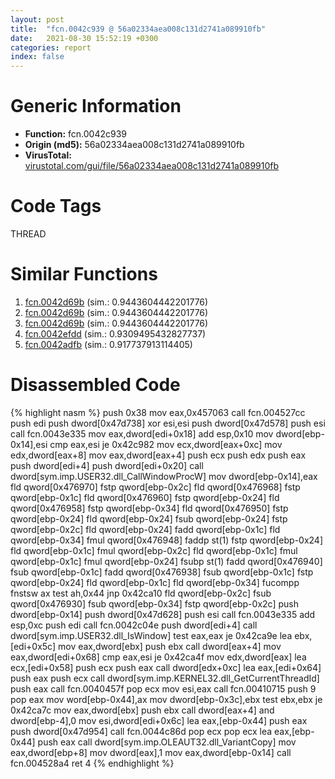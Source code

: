 ```yaml
---
layout: post
title:  "fcn.0042c939 @ 56a02334aea008c131d2741a089910fb"
date:   2021-08-30 15:52:19 +0300
categories: report
index: false
---
```


# Generic Information
- **Function:** fcn.0042c939
- **Origin (md5):** 56a02334aea008c131d2741a089910fb
- **VirusTotal:** [virustotal.com/gui/file/56a02334aea008c131d2741a089910fb][virustotal_ref]

# Code Tags
<span class="tag" id="THREAD">THREAD</span>


# Similar Functions

1. [fcn.0042d69b][similar_1_ref] (sim.: 0.9443604442201776)
2. [fcn.0042d69b][similar_2_ref] (sim.: 0.9443604442201776)
3. [fcn.0042d69b][similar_3_ref] (sim.: 0.9443604442201776)
4. [fcn.0042efdd][similar_4_ref] (sim.: 0.9309495432827737)
5. [fcn.0042adfb][similar_5_ref] (sim.: 0.917737913114405)


# Disassembled Code

{% highlight nasm %}
push 0x38
mov eax,0x457063
call fcn.004527cc
push edi
push dword[0x47d738]
xor esi,esi
push dword[0x47d578]
push esi
call fcn.0043e335
mov eax,dword[edi+0x18]
add esp,0x10
mov dword[ebp-0x14],esi
cmp eax,esi
je 0x42c982
mov ecx,dword[eax+0xc]
mov edx,dword[eax+8]
mov eax,dword[eax+4]
push ecx
push edx
push eax
push dword[edi+4]
push dword[edi+0x20]
call dword[sym.imp.USER32.dll_CallWindowProcW]
mov dword[ebp-0x14],eax
fld qword[0x476970]
fstp qword[ebp-0x2c]
fld qword[0x476968]
fstp qword[ebp-0x1c]
fld qword[0x476960]
fstp qword[ebp-0x24]
fld qword[0x476958]
fstp qword[ebp-0x34]
fld qword[0x476950]
fstp qword[ebp-0x24]
fld qword[ebp-0x24]
fsub qword[ebp-0x24]
fstp qword[ebp-0x2c]
fld qword[ebp-0x24]
fadd qword[ebp-0x1c]
fld qword[ebp-0x34]
fmul qword[0x476948]
faddp st(1)
fstp qword[ebp-0x24]
fld qword[ebp-0x1c]
fmul qword[ebp-0x2c]
fld qword[ebp-0x1c]
fmul qword[ebp-0x1c]
fmul qword[ebp-0x24]
fsubp st(1)
fadd qword[0x476940]
fsub qword[ebp-0x1c]
fadd qword[0x476938]
fsub qword[ebp-0x1c]
fstp qword[ebp-0x24]
fld qword[ebp-0x1c]
fld qword[ebp-0x34]
fucompp
fnstsw ax
test ah,0x44
jnp 0x42ca10
fld qword[ebp-0x2c]
fsub qword[0x476930]
fsub qword[ebp-0x34]
fstp qword[ebp-0x2c]
push dword[ebp-0x14]
push dword[0x47d628]
push esi
call fcn.0043e335
add esp,0xc
push edi
call fcn.0042c04e
push dword[edi+4]
call dword[sym.imp.USER32.dll_IsWindow]
test eax,eax
je 0x42ca9e
lea ebx,[edi+0x5c]
mov eax,dword[ebx]
push ebx
call dword[eax+4]
mov eax,dword[edi+0x68]
cmp eax,esi
je 0x42ca4f
mov edx,dword[eax]
lea ecx,[edi+0x58]
push ecx
push eax
call dword[edx+0xc]
lea eax,[edi+0x64]
push eax
push ecx
call dword[sym.imp.KERNEL32.dll_GetCurrentThreadId]
push eax
call fcn.0040457f
pop ecx
mov esi,eax
call fcn.00410715
push 9
pop eax
mov word[ebp-0x44],ax
mov dword[ebp-0x3c],ebx
test ebx,ebx
je 0x42ca7c
mov eax,dword[ebx]
push ebx
call dword[eax+4]
and dword[ebp-4],0
mov esi,dword[edi+0x6c]
lea eax,[ebp-0x44]
push eax
push dword[0x47d954]
call fcn.0044c86d
pop ecx
pop ecx
lea eax,[ebp-0x44]
push eax
call dword[sym.imp.OLEAUT32.dll_VariantCopy]
mov eax,dword[ebp+8]
mov dword[eax],1
mov eax,dword[ebp-0x14]
call fcn.004528a4
ret 4
{% endhighlight %}


[similar_1_ref]: /report/fcn.0042d69b@c077742bdc6d4f2c0ca7d0e2a6a94acf
[similar_2_ref]: /report/fcn.0042d69b@505be53c36227b94e2fcc406f247f6e5
[similar_3_ref]: /report/fcn.0042d69b@96a869ae624ddb4834a1d5a829f85469
[similar_4_ref]: /report/fcn.0042efdd@f5b8476c36459986b226c45654aeb016
[similar_5_ref]: /report/fcn.0042adfb@a314f14b11fc4f772a3e30c11b5cb1d4
[virustotal_ref]: https://www.virustotal.com/gui/file/56a02334aea008c131d2741a089910fb